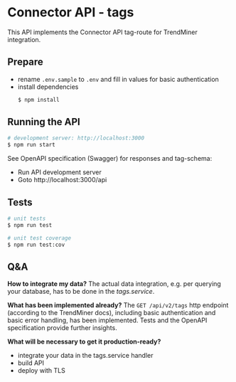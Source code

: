 # Connector API - tags

This API implements the Connector API tag-route for TrendMiner integration.

## Prepare

- rename `.env.sample` to `.env` and fill in values for basic authentication
- install dependencies
  ```bash
  $ npm install
  ```

## Running the API

```bash
# development server: http://localhost:3000
$ npm run start
```

See OpenAPI specification (Swagger) for responses and tag-schema:

- Run API development server
- Goto http://localhost:3000/api


## Tests

```bash
# unit tests
$ npm run test

# unit test coverage
$ npm run test:cov
```

## Q&A

__How to integrate my data?__
The actual data integration, e.g. per querying your database, has to be done in the _tags.service_.

__What has been implemented already?__
The `GET /api/v2/tags` http endpoint (according to the TrendMiner docs), including basic authentication and basic error handling, has been implemented.
Tests and the OpenAPI specification provide further insights.

__What will be necessary to get it production-ready?__

- integrate your data in the tags.service handler
- build API
- deploy with TLS
